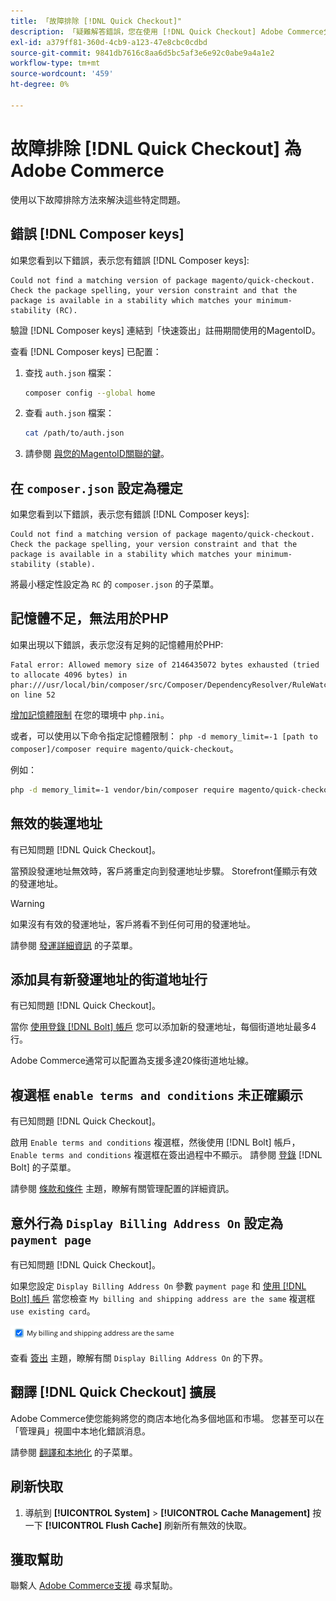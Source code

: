 ```yaml
---
title: 「故障排除 [!DNL Quick Checkout]"
description: 「疑難解答錯誤，您在使用 [!DNL Quick Checkout] Adobe Commerce分機"
exl-id: a379ff81-360d-4cb9-a123-47e8cbc0cdbd
source-git-commit: 9841db7616c8aa6d5bc5af3e6e92c0abe9a4a1e2
workflow-type: tm+mt
source-wordcount: '459'
ht-degree: 0%

---
```


# 故障排除 [!DNL Quick Checkout] 為Adobe Commerce

使用以下故障排除方法來解決這些特定問題。

## 錯誤 [!DNL Composer keys]

如果您看到以下錯誤，表示您有錯誤 [!DNL Composer keys]:

```terminal
Could not find a matching version of package magento/quick-checkout. Check the package spelling, your version constraint and that the package is available in a stability which matches your minimum-stability (RC).
```

驗證 [!DNL Composer keys] 連結到「快速簽出」註冊期間使用的MagentoID。

查看 [!DNL Composer keys] 已配置：

1. 查找 `auth.json` 檔案：

   ```bash
   composer config --global home
   ```

1. 查看 `auth.json` 檔案：

   ```bash
   cat /path/to/auth.json
   ```

1. 請參閱 [與您的MagentoID關聯的鍵](https://devdocs.magento.com/guides/v2.4/install-gde/prereq/connect-auth.html)。

## 在 `composer.json` 設定為穩定

如果您看到以下錯誤，表示您有錯誤 [!DNL Composer keys]:

```terminal
Could not find a matching version of package magento/quick-checkout. Check the package spelling, your version constraint and that the package is available in a stability which matches your minimum-stability (stable).
```

將最小穩定性設定為 `RC` 的 `composer.json` 的子菜單。

## 記憶體不足，無法用於PHP

如果出現以下錯誤，表示您沒有足夠的記憶體用於PHP:

```terminal
Fatal error: Allowed memory size of 2146435072 bytes exhausted (tried to allocate 4096 bytes) in phar:///usr/local/bin/composer/src/Composer/DependencyResolver/RuleWatchGraph.php on line 52
```

[增加記憶體限制](https://devdocs.magento.com/cloud/project/magento-app-php-ini.html#increase-php-memory-limit) 在您的環境中 `php.ini`。

或者，可以使用以下命令指定記憶體限制： `php -d memory_limit=-1 [path to composer]/composer require magento/quick-checkout`。

例如：

```bash
php -d memory_limit=-1 vendor/bin/composer require magento/quick-checkout
```

## 無效的裝運地址

有已知問題 [!DNL Quick Checkout]。

當預設發運地址無效時，客戶將重定向到發運地址步驟。 Storefront僅顯示有效的發運地址。

>[!WARNING]
>
> 如果沒有有效的發運地址，客戶將看不到任何可用的發運地址。

請參閱 [發運詳細資訊](../quick-checkout/shipping-details.md) 的子菜單。

## 添加具有新發運地址的街道地址行

有已知問題 [!DNL Quick Checkout]。

當你 [使用登錄 [!DNL Bolt] 帳戶](https://help.bolt.com/shoppers/guides/checkout/log-in/) 您可以添加新的發運地址，每個街道地址最多4行。

Adobe Commerce通常可以配置為支援多達20條街道地址線。

## 複選框 `enable terms and conditions` 未正確顯示

有已知問題 [!DNL Quick Checkout]。

啟用 `Enable terms and conditions` 複選框，然後使用 [!DNL Bolt] 帳戶， `Enable terms and conditions` 複選框在簽出過程中不顯示。 請參閱 [登錄](https://help.bolt.com/shoppers/account/login-dashboard/) [!DNL Bolt] 的子菜單。

請參閱 [條款和條件](https://docs.magento.com/user-guide/sales/terms-and-conditions.html) 主題，瞭解有關管理配置的詳細資訊。

## 意外行為 `Display Billing Address On` 設定為 `payment page`

有已知問題 [!DNL Quick Checkout]。

如果您設定 `Display Billing Address On` 參數 `payment page` 和 [使用 [!DNL Bolt] 帳戶](https://help.bolt.com/shoppers/guides/checkout/log-in/) 當您檢查 `My billing and shipping address are the same` 複選框 `use existing card`。

![同一地址](assets/checked-address.png)

查看 [簽出](https://docs.magento.com/user-guide/configuration/sales/checkout.html) 主題，瞭解有關 `Display Billing Address On` 的下界。

## 翻譯 [!DNL Quick Checkout] 擴展

Adobe Commerce使您能夠將您的商店本地化為多個地區和市場。 您甚至可以在「管理員」視圖中本地化錯誤消息。

請參閱 [翻譯和本地化](https://devdocs.magento.com/guides/v2.4/frontend-dev-guide/translations/xlate.html) 的子菜單。

## 刷新快取

1. 導航到 **[!UICONTROL System]** > **[!UICONTROL Cache Management]** 按一下 **[!UICONTROL Flush Cache]** 刷新所有無效的快取。

## 獲取幫助

聯繫人 [Adobe Commerce支援](mailto:quick-checkout-support@adobe.com) 尋求幫助。
